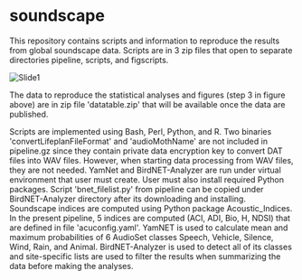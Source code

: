 # soundscape
This repository contains scripts and information to reproduce the results from global soundscape data.
Scripts are in 3 zip files that open to separate directories pipeline, scripts, and figscripts.

![Slide1](https://github.com/psomervuo/soundscape/assets/39729972/9d434ea3-85dc-4b1e-ac4e-f367e08c6e37)

The data to reproduce the statistical analyses and figures (step 3 in figure above) are in zip file 'datatable.zip' that will be available once the data are published.

Scripts are implemented using Bash, Perl, Python, and R. Two binaries 'convertLifeplanFileFormat' and 'audioMothName' are not included in pipeline.gz since they contain private data encryption key to convert DAT files into WAV files. However, when starting data processing from WAV files, they are not needed. YamNet and BirdNET-Analyzer are run under virtual environment that user must create. User must also install required Python packages. Script 'bnet_filelist.py' from pipeline can be copied under BirdNET-Analyzer directory after its downloading and installing. Soundscape indices are computed using Python package Acoustic_Indices. In the present pipeline, 5 indices are computed (ACI, ADI, Bio, H, NDSI) that are defined in file 'acuconfig.yaml'. YamNET is used to calculate mean and maximum probabilities of 6 AudioSet classes Speech, Vehicle, Silence, Wind, Rain, and Animal. BirdNET-Analyzer is used to detect all of its classes and site-specific lists are used to filter the results when summarizing the data before making the analyses.
